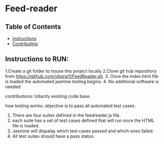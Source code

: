 # Feed-reader 

## Table of Contents

- [Instructions](#instructions)
- [Contributing](#contributing)

## Instructions to RUN:
1.Create a git folder to house this project locally
2.Clone git hub repositiory from  https://github.com/ybisrat1/FeedReader.git.
3. Once the index.html file is loaded the automated jasmine testing begins.
4. No additional software is needed


contributions:
 Udacity existing code base.


 
how testing works:
objective is to pass all automated test cases.
1. There are four suites defined in the feedreader.js file.
2. each suite has a set of test cases defined that will run once the HTML file is loaded.
3. Jasmine will dispalay which test cases passed and which ones failed. 
4. All test suites should have a pass status.